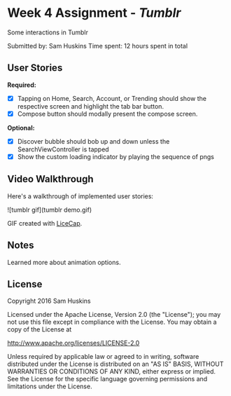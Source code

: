 # Week 4 Assignment - *Tumblr*
Some interactions in Tumblr

Submitted by: Sam Huskins
Time spent: 12 hours spent in total

## User Stories
**Required:**
* [x] Tapping on Home, Search, Account, or Trending should show the respective screen and highlight the tab bar button.
* [x] Compose button should modally present the compose screen.

**Optional:**
* [x] Discover bubble should bob up and down unless the SearchViewController is tapped
* [x] Show the custom loading indicator by playing the sequence of pngs

## Video Walkthrough 

Here's a walkthrough of implemented user stories:

![tumblr gif](tumblr demo.gif)

GIF created with [LiceCap](http://www.cockos.com/licecap/).


## Notes

Learned more about animation options.

## License

Copyright 2016 Sam Huskins

Licensed under the Apache License, Version 2.0 (the "License");
you may not use this file except in compliance with the License.
You may obtain a copy of the License at

http://www.apache.org/licenses/LICENSE-2.0

Unless required by applicable law or agreed to in writing, software
distributed under the License is distributed on an "AS IS" BASIS,
WITHOUT WARRANTIES OR CONDITIONS OF ANY KIND, either express or implied.
See the License for the specific language governing permissions and
limitations under the License.



